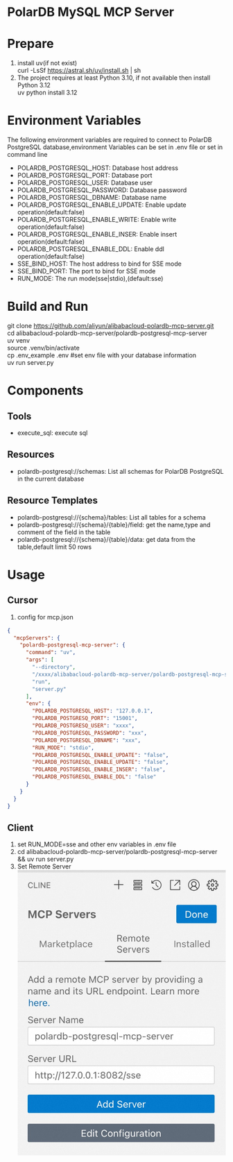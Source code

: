 PolarDB MySQL MCP Server
=======================
# Prepare
1. install uv(if not exist)  
  curl -LsSf https://astral.sh/uv/install.sh | sh  
2. The project requires at least Python 3.10, if not available then install Python 3.12  
  uv python install 3.12  
# Environment Variables  
  The following environment variables are required to connect to PolarDB PostgreSQL database,environment Variables can be set in .env file  or set in command line  
* POLARDB_POSTGRESQL_HOST: Database host address  
* POLARDB_POSTGRESQL_PORT: Database port 
* POLARDB_POSTGRESQL_USER: Database user  
* POLARDB_POSTGRESQL_PASSWORD: Database password  
* POLARDB_POSTGRESQL_DBNAME: Database name  
* POLARDB_POSTGRESQL_ENABLE_UPDATE: Enable update operation(default:false)  
* POLARDB_POSTGRESQL_ENABLE_WRITE:  Enable write operation(default:false)  
* POLARDB_POSTGRESQL_ENABLE_INSER:  Enable insert operation(default:false)  
* POLARDB_POSTGRESQL_ENABLE_DDL:  Enable ddl operation(default:false)  
* SSE_BIND_HOST: The host address to bind for SSE mode  
* SSE_BIND_PORT: The port to bind for SSE mode  
* RUN_MODE: The run mode(sse|stdio),(default:sse)  
# Build and Run
  git clone https://github.com/aliyun/alibabacloud-polardb-mcp-server.git  
  cd alibabacloud-polardb-mcp-server/polardb-postgresql-mcp-server  
  uv venv  
  source .venv/bin/activate  
  cp .env_example .env #set env file with your database information  
  uv run server.py
# Components
## Tools
* execute_sql: execute sql  
## Resources
* polardb-postgresql://schemas: List all schemas for PolarDB PostgreSQL in the current database  
## Resource Templates
* polardb-postgresql://{schema}/tables: List all tables for a schema 
* polardb-postgresql://{schema}/{table}/field: get the name,type and comment of the field in the table  
* polardb-postgresql://{schema}/{table}/data:  get data from the table,default limit 50 rows  
# Usage
## Cursor 
1. config for mcp.json
```json
{
  "mcpServers": {
    "polardb-postgresql-mcp-server": {
      "command": "uv",
      "args": [
        "--directory",
        "/xxxx/alibabacloud-polardb-mcp-server/polardb-postgresql-mcp-server",
        "run",
        "server.py"
      ],
      "env": {
        "POLARDB_POSTGRESQL_HOST": "127.0.0.1",
        "POLARDB_POSTGRESQ_PORT": "15001",
        "POLARDB_POSTGRESQ_USER": "xxxx",
        "POLARDB_POSTGRESQL_PASSWORD": "xxx",
        "POLARDB_POSTGRESQL_DBNAME": "xxx",
        "RUN_MODE": "stdio",
        "POLARDB_POSTGRESQL_ENABLE_UPDATE": "false",
        "POLARDB_POSTGRESQL_ENABLE_UPDATE": "false",
        "POLARDB_POSTGRESQL_ENABLE_INSER": "false",
        "POLARDB_POSTGRESQL_ENABLE_DDL": "false"
      }
    }
  }
}
```

## Client
1. set RUN_MODE=sse and other env variables in .env file  
2. cd alibabacloud-polardb-mcp-server/polardb-postgresql-mcp-server && uv run server.py  
3. Set Remote Server  
![set remote server](./images/22.jpg)

